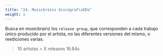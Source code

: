 ```yaml
---
title: "24. Musicbrainz discograf\xEDa"
weight: 1
---
```


Busca en musicbrainz los `release group`, que corresponden a cada trabajo único producido por el artista, no las diferentes versiones del mismo, o reediciones varias.

> 10 artistas > X releases 16.84s